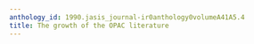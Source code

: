 ```yaml
---
anthology_id: 1990.jasis_journal-ir0anthology0volumeA41A5.4
title: The growth of the OPAC literature
---
```

